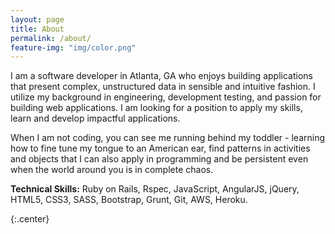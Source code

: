 ```yaml
---
layout: page
title: About
permalink: /about/
feature-img: "img/color.png"
---
```

I am a software developer in Atlanta, GA who enjoys building applications that present complex, unstructured data in sensible and intuitive fashion. I utilize my background in engineering, development testing, and passion for building web applications. I am looking for a position to apply my skills, learn and develop impactful applications.

When I am not coding, you can see me running behind my toddler - learning how to fine tune my tongue to an American ear, find patterns in activities and objects that I can also apply in programming and be persistent even when the world around you is in complete chaos.

**Technical Skills:** Ruby on Rails, Rspec, JavaScript, AngularJS, jQuery, HTML5, CSS3, SASS, Bootstrap, Grunt, Git, AWS, Heroku.

{:.center}
<a href="{{ site.baseurl}}/"   class="button">
  <i class="fa fa-home"></i>
</a>

